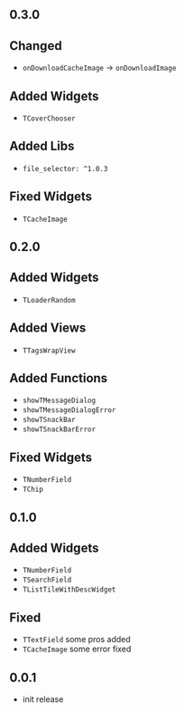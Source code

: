 ## 0.3.0

## Changed
- `onDownloadCacheImage` -> `onDownloadImage`

## Added Widgets
+ `TCoverChooser`

## Added Libs
+ `file_selector: ^1.0.3`

## Fixed Widgets
+ `TCacheImage`

## 0.2.0

## Added Widgets
+ `TLoaderRandom`

## Added Views

+ `TTagsWrapView`


## Added Functions

+ `showTMessageDialog`
+ `showTMessageDialogError`
+ `showTSnackBar`
+ `showTSnackBarError`


## Fixed Widgets

- `TNumberField`
- `TChip`


## 0.1.0

## Added Widgets

+ `TNumberField`
+ `TSearchField`
+ `TListTileWithDescWidget`

## Fixed
+ `TTextField` some pros added
+ `TCacheImage` some error fixed

## 0.0.1

+ init release
